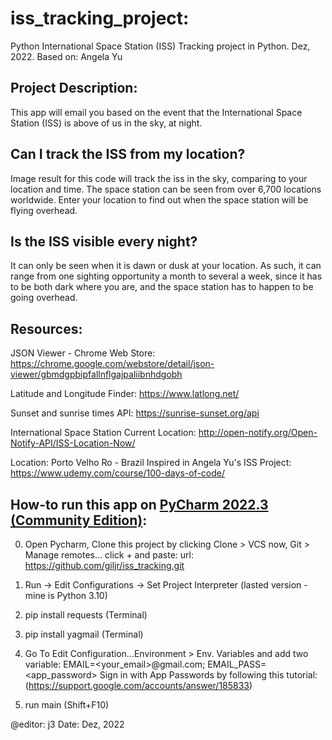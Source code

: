 
# iss_tracking_project:
Python International Space Station (ISS) Tracking project in Python. Dez, 2022. 
Based on: Angela Yu 

## Project Description:
This app will email you based on the event that the International Space Station (ISS)
is above of us in the sky, at night. 

## Can I track the ISS from my location?
Image result for this code will track the iss in the sky, comparing to your location and time.
The space station can be seen from over 6,700 locations worldwide. Enter your location to find out
when the space station will be flying overhead.
## Is the ISS visible every night?
It can only be seen when it is dawn or dusk at your location.
As such, it can range from one sighting opportunity a month to several a week,
since it has to be both dark where you are, and the space station has to happen to be going overhead.
## Resources:
JSON Viewer - Chrome Web Store:
https://chrome.google.com/webstore/detail/json-viewer/gbmdgpbipfallnflgajpaliibnhdgobh

Latitude and Longitude Finder:
https://www.latlong.net/

Sunset and sunrise times API:
https://sunrise-sunset.org/api

International Space Station Current Location:
http://open-notify.org/Open-Notify-API/ISS-Location-Now/

Location: Porto Velho Ro - Brazil
Inspired in Angela Yu's ISS Project:
https://www.udemy.com/course/100-days-of-code/

## How-to run this app on [PyCharm 2022.3 (Community Edition)](https://www.jetbrains.com/pycharm/):

   0)  Open Pycharm, Clone this project by clicking Clone > VCS
       now, Git > Manage remotes... click + and paste:
       url: https://github.com/giljr/iss_tracking.git

   1) Run -> Edit Configurations -> Set Project Interpreter (lasted version - mine is Python 3.10)

   2) pip install requests (Terminal)

   3) pip install yagmail (Terminal)

   4) Go To Edit Configuration...Environment > Env. Variables
      and add two variable:
      EMAIL=<your_email>@gmail.com;
      EMAIL_PASS=<app_password>
      Sign in with App Passwords by following this tutorial:
      (https://support.google.com/accounts/answer/185833)

   5) run main (Shift+F10)

@editor: j3
Date: Dez, 2022
